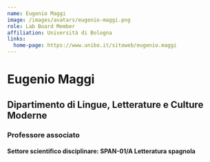 ```yaml
---
name: Eugenio Maggi
image: /images/avatars/eugenio-maggi.png
role: Lab Board Member
affiliation: Università di Bologna
links:
  home-page: https://www.unibo.it/sitoweb/eugenio.maggi
---
```



# Eugenio Maggi

## Dipartimento di Lingue, Letterature e Culture Moderne

### Professore associato

#### Settore scientifico disciplinare: SPAN-01/A Letteratura spagnola

